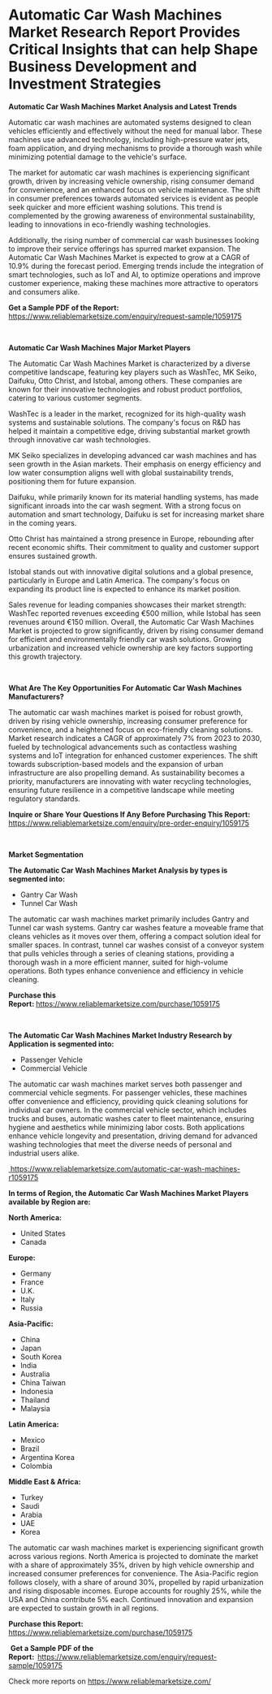 <p><h1>Automatic Car Wash Machines Market Research Report Provides Critical Insights that can help Shape Business Development and Investment Strategies</h1></p><p><strong>Automatic Car Wash Machines Market Analysis and Latest Trends</strong></p>
<p><p>Automatic car wash machines are automated systems designed to clean vehicles efficiently and effectively without the need for manual labor. These machines use advanced technology, including high-pressure water jets, foam application, and drying mechanisms to provide a thorough wash while minimizing potential damage to the vehicle's surface.</p><p>The market for automatic car wash machines is experiencing significant growth, driven by increasing vehicle ownership, rising consumer demand for convenience, and an enhanced focus on vehicle maintenance. The shift in consumer preferences towards automated services is evident as people seek quicker and more efficient washing solutions. This trend is complemented by the growing awareness of environmental sustainability, leading to innovations in eco-friendly washing technologies.</p><p>Additionally, the rising number of commercial car wash businesses looking to improve their service offerings has spurred market expansion. The Automatic Car Wash Machines Market is expected to grow at a CAGR of 10.9% during the forecast period. Emerging trends include the integration of smart technologies, such as IoT and AI, to optimize operations and improve customer experience, making these machines more attractive to operators and consumers alike.</p></p>
<p><strong>Get a Sample PDF of the Report:&nbsp;</strong> <a href="https://www.reliablemarketsize.com/enquiry/request-sample/1059175?utm_campaign=2008&utm_medium=2&utm_source=Github&utm_content=ia&utm_term=09042025&utm_id=automatic-car-wash-machines">https://www.reliablemarketsize.com/enquiry/request-sample/1059175</a></p>
<p>&nbsp;</p>
<p><strong>Automatic Car Wash Machines Major Market Players</strong></p>
<p><p>The Automatic Car Wash Machines Market is characterized by a diverse competitive landscape, featuring key players such as WashTec, MK Seiko, Daifuku, Otto Christ, and Istobal, among others. These companies are known for their innovative technologies and robust product portfolios, catering to various customer segments.</p><p>WashTec is a leader in the market, recognized for its high-quality wash systems and sustainable solutions. The company's focus on R&D has helped it maintain a competitive edge, driving substantial market growth through innovative car wash technologies. </p><p>MK Seiko specializes in developing advanced car wash machines and has seen growth in the Asian markets. Their emphasis on energy efficiency and low water consumption aligns well with global sustainability trends, positioning them for future expansion.</p><p>Daifuku, while primarily known for its material handling systems, has made significant inroads into the car wash segment. With a strong focus on automation and smart technology, Daifuku is set for increasing market share in the coming years.</p><p>Otto Christ has maintained a strong presence in Europe, rebounding after recent economic shifts. Their commitment to quality and customer support ensures sustained growth.</p><p>Istobal stands out with innovative digital solutions and a global presence, particularly in Europe and Latin America. The company's focus on expanding its product line is expected to enhance its market position.</p><p>Sales revenue for leading companies showcases their market strength: WashTec reported revenues exceeding €500 million, while Istobal has seen revenues around €150 million. Overall, the Automatic Car Wash Machines Market is projected to grow significantly, driven by rising consumer demand for efficient and environmentally friendly car wash solutions. Growing urbanization and increased vehicle ownership are key factors supporting this growth trajectory.</p></p>
<p>&nbsp;</p>
<p><strong>What Are The Key Opportunities For Automatic Car Wash Machines Manufacturers?</strong></p>
<p><p>The automatic car wash machines market is poised for robust growth, driven by rising vehicle ownership, increasing consumer preference for convenience, and a heightened focus on eco-friendly cleaning solutions. Market research indicates a CAGR of approximately 7% from 2023 to 2030, fueled by technological advancements such as contactless washing systems and IoT integration for enhanced customer experiences. The shift towards subscription-based models and the expansion of urban infrastructure are also propelling demand. As sustainability becomes a priority, manufacturers are innovating with water recycling technologies, ensuring future resilience in a competitive landscape while meeting regulatory standards.</p></p>
<p><strong>Inquire or Share Your Questions If Any Before Purchasing This Report:</strong> <a href="https://www.reliablemarketsize.com/enquiry/pre-order-enquiry/1059175?utm_campaign=2008&utm_medium=2&utm_source=Github&utm_content=ia&utm_term=09042025&utm_id=automatic-car-wash-machines">https://www.reliablemarketsize.com/enquiry/pre-order-enquiry/1059175</a></p>
<p>&nbsp;</p>
<p><strong>Market Segmentation</strong></p>
<p><strong>The Automatic Car Wash Machines Market Analysis by types is segmented into:</strong></p>
<p><ul><li>Gantry Car Wash</li><li>Tunnel Car Wash</li></ul></p>
<p><p>The automatic car wash machines market primarily includes Gantry and Tunnel car wash systems. Gantry car washes feature a moveable frame that cleans vehicles as it moves over them, offering a compact solution ideal for smaller spaces. In contrast, tunnel car washes consist of a conveyor system that pulls vehicles through a series of cleaning stations, providing a thorough wash in a more efficient manner, suited for high-volume operations. Both types enhance convenience and efficiency in vehicle cleaning.</p></p>
<p><strong>Purchase this Report:&nbsp;</strong><a href="https://www.reliablemarketsize.com/purchase/1059175?utm_campaign=2008&utm_medium=2&utm_source=Github&utm_content=ia&utm_term=09042025&utm_id=automatic-car-wash-machines">https://www.reliablemarketsize.com/purchase/1059175</a></p>
<p>&nbsp;</p>
<p><strong>The Automatic Car Wash Machines Market Industry Research by Application is segmented into:</strong></p>
<p><ul><li>Passenger Vehicle</li><li>Commercial Vehicle</li></ul></p>
<p><p>The automatic car wash machines market serves both passenger and commercial vehicle segments. For passenger vehicles, these machines offer convenience and efficiency, providing quick cleaning solutions for individual car owners. In the commercial vehicle sector, which includes trucks and buses, automatic washes cater to fleet maintenance, ensuring hygiene and aesthetics while minimizing labor costs. Both applications enhance vehicle longevity and presentation, driving demand for advanced washing technologies that meet the diverse needs of personal and industrial users alike.</p></p>
<p><a href="https://www.reliablemarketsize.com/automatic-car-wash-machines-r1059175?utm_campaign=2008&utm_medium=2&utm_source=Github&utm_content=ia&utm_term=09042025&utm_id=automatic-car-wash-machines">&nbsp;https://www.reliablemarketsize.com/automatic-car-wash-machines-r1059175</a></p>
<p><strong>In terms of Region, the Automatic Car Wash Machines Market Players available by Region are:</strong></p>
<p>
    <p> <strong> North America: </strong>
        <ul>
            <li>United States</li>
            <li>Canada</li>
        </ul>
        </p> 
    <p> <strong> Europe: </strong>
        <ul>
            <li>Germany</li>
            <li>France</li>
            <li>U.K.</li>
            <li>Italy</li>
            <li>Russia</li>
        </ul>
        </p> 
    <p> <strong> Asia-Pacific: </strong>
        <ul>
            <li>China</li>
            <li>Japan</li>
            <li>South Korea</li>
            <li>India</li>
            <li>Australia</li>
            <li>China Taiwan</li>
            <li>Indonesia</li>
            <li>Thailand</li>
            <li>Malaysia</li>
        </ul>
        </p> 
    <p> <strong> Latin America: </strong>
        <ul>
            <li>Mexico</li>
            <li>Brazil</li>
            <li>Argentina Korea</li>
            <li>Colombia</li>
        </ul>
        </p> 
    <p> <strong> Middle East & Africa: </strong>
        <ul>
            <li>Turkey</li>
            <li>Saudi</li>
            <li>Arabia</li>
            <li>UAE</li>
            <li>Korea</li>
        </ul>
    </p>
    </p>
<p><p>The automatic car wash machines market is experiencing significant growth across various regions. North America is projected to dominate the market with a share of approximately 35%, driven by high vehicle ownership and increased consumer preferences for convenience. The Asia-Pacific region follows closely, with a share of around 30%, propelled by rapid urbanization and rising disposable incomes. Europe accounts for roughly 25%, while the USA and China contribute 5% each. Continued innovation and expansion are expected to sustain growth in all regions.</p></p>
<p><strong>Purchase this Report: </strong><a href="https://www.reliablemarketsize.com/purchase/1059175?utm_campaign=2008&utm_medium=2&utm_source=Github&utm_content=ia&utm_term=09042025&utm_id=automatic-car-wash-machines">https://www.reliablemarketsize.com/purchase/1059175</a></p>
<p>&nbsp;<strong>Get a Sample PDF of the Report:&nbsp;&nbsp;</strong><a href="https://www.reliablemarketsize.com/enquiry/request-sample/1059175?utm_campaign=2008&utm_medium=2&utm_source=Github&utm_content=ia&utm_term=09042025&utm_id=automatic-car-wash-machines">https://www.reliablemarketsize.com/enquiry/request-sample/1059175</a></p>
<p><strong></strong></p>
<p>Check more reports on <a href="https://www.reliablemarketsize.com/?utm_campaign=2008&utm_medium=2&utm_source=Github&utm_content=ia&utm_term=09042025&utm_id=automatic-car-wash-machines">https://www.reliablemarketsize.com/</a></p>